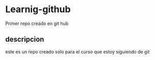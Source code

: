 # Learnig-github
Primer repo creado en git hub
## descripcion 
este es un repo creado solo para el curso que estoy siguiendo de git
